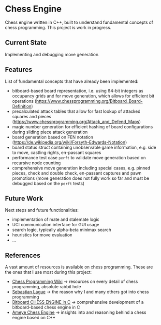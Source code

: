 # Chess Engine

Chess engine written in C++, built to understand fundamental concepts of chess programming. This project is work in progress.

## Current State

Implementing and debugging move generation.

## Features

List of fundamental concepts that have already been implemented:

- bitboard-based board representation, i.e. using 64-bit integers as occupancy grids and for move generation, which allows for efficient bit operations (https://www.chessprogramming.org/Bitboard_Board-Definition)
- precalculated attack tables that allow for fast lookup of attacked squares and pieces (https://www.chessprogramming.org/Attack_and_Defend_Maps)
- magic number generation for efficient hashing of board configurations during sliding piece attack generation
- board generation based on FEN notation (https://de.wikipedia.org/wiki/Forsyth-Edwards-Notation)
- board status struct containing unobservable game information, e.g. side to move, castling rights, en-passant squares
- performance test case ```perft``` to validate move generation based on recursive node counting
- comprehensive move generation including special cases, e.g. pinned pieces, check and double check, en-passant captures and pawn promotions (move generation does not fully work so far and must be debugged based on the ```perft``` tests)

## Future Work

Next steps and future functionalities:

- implementation of mate and stalemate logic
- UCI communication interface for GUI usage
- search logic, typically alpha-beta minimax search
- heuristics for move evaluation
- ...

## References

A vast amount of resources is available on chess programming. These are the ones that I use most during this project:

- [Chess Programming Wiki](https://www.chessprogramming.org/Main_Page) &rarr; resources on every detail of chess programming, absolute rabbit hole
- [Sebastian Lague](https://www.youtube.com/watch?v=U4ogK0MIzqk) &rarr; the reason why I and many others got into chess programming
- [Bitboard CHESS ENGINE in C](https://www.youtube.com/playlist?list=PLmN0neTso3Jxh8ZIylk74JpwfiWNI76Cs) &rarr; comprehensive development of a bitboard-based chess engine in C
- [Ameye Chess Engine](https://ameye.dev/notes/chess-engine/) &rarr; insights into and reasoning behind a chess engine based on C++